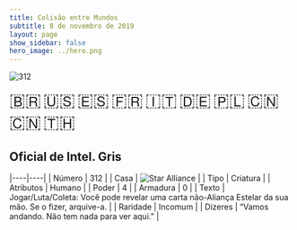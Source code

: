 ```yaml
---
title: Colisão entre Mundos
subtitle: 8 de novembro de 2019
layout: page
show_sidebar: false
hero_image: ../hero.png
---
```


![312](https://mastervault-storage-prod.s3.amazonaws.com/media/card_front/pt/452_312_CX3JGMXCH64V_pt.png)

<span title="Português" style="font-size: 32px;cursor: pointer;" onclick="javascript:document.querySelector('img[alt=\'312\']').src=document.querySelector('img[alt=\'312\']').src.replace(/card_front\/[^/]+/, 'card_front/pt').replace(/_[^/.0-9]+\.png/, '_pt.png')">🇧🇷</span>
<span title="English" style="font-size: 32px;cursor: pointer;" onclick="javascript:document.querySelector('img[alt=\'312\']').src=document.querySelector('img[alt=\'312\']').src.replace(/card_front\/[^/]+/, 'card_front/en').replace(/_[^/.0-9]+\.png/, '_en.png')">🇺🇸</span>
<span title="Español" style="font-size: 32px;cursor: pointer;" onclick="javascript:document.querySelector('img[alt=\'312\']').src=document.querySelector('img[alt=\'312\']').src.replace(/card_front\/[^/]+/, 'card_front/es').replace(/_[^/.0-9]+\.png/, '_es.png')">🇪🇸</span>
<span title="Français" style="font-size: 32px;cursor: pointer;" onclick="javascript:document.querySelector('img[alt=\'312\']').src=document.querySelector('img[alt=\'312\']').src.replace(/card_front\/[^/]+/, 'card_front/fr').replace(/_[^/.0-9]+\.png/, '_fr.png')">🇫🇷</span>
<span title="Italiano" style="font-size: 32px;cursor: pointer;" onclick="javascript:document.querySelector('img[alt=\'312\']').src=document.querySelector('img[alt=\'312\']').src.replace(/card_front\/[^/]+/, 'card_front/it').replace(/_[^/.0-9]+\.png/, '_it.png')">🇮🇹</span>
<span title="Deutsche" style="font-size: 32px;cursor: pointer;" onclick="javascript:document.querySelector('img[alt=\'312\']').src=document.querySelector('img[alt=\'312\']').src.replace(/card_front\/[^/]+/, 'card_front/de').replace(/_[^/.0-9]+\.png/, '_de.png')">🇩🇪</span>
<span title="Polskie" style="font-size: 32px;cursor: pointer;" onclick="javascript:document.querySelector('img[alt=\'312\']').src=document.querySelector('img[alt=\'312\']').src.replace(/card_front\/[^/]+/, 'card_front/pl').replace(/_[^/.0-9]+\.png/, '_pl.png')">🇵🇱</span>
<span title="简体中文" style="font-size: 32px;cursor: pointer;" onclick="javascript:document.querySelector('img[alt=\'312\']').src=document.querySelector('img[alt=\'312\']').src.replace(/card_front\/[^/]+/, 'card_front/zh-hans').replace(/_[^/.0-9]+\.png/, '_zh-hans.png')">🇨🇳</span>
<span title="繁體中文" style="font-size: 32px;cursor: pointer;" onclick="javascript:document.querySelector('img[alt=\'312\']').src=document.querySelector('img[alt=\'312\']').src.replace(/card_front\/[^/]+/, 'card_front/zh-hant').replace(/_[^/.0-9]+\.png/, '_zh-hant.png')">🇨🇳</span>
<span title="ไทย" style="font-size: 32px;cursor: pointer;" onclick="javascript:document.querySelector('img[alt=\'312\']').src=document.querySelector('img[alt=\'312\']').src.replace(/card_front\/[^/]+/, 'card_front/th').replace(/_[^/.0-9]+\.png/, '_th.png')">🇹🇭</span>

## Oficial de Intel. Gris

|----|----|
| Número | 312 |
| Casa | ![Star Alliance](https://archonarcana.com/images/thumb/7/7d/Star_Alliance.png/22px-Star_Alliance.png "Aliança Estelar") |
| Tipo | Criatura |
| Atributos | Humano |
| Poder | 4 |
| Armadura | 0 |
| Texto | Jogar/Luta/Coleta: Você pode revelar uma carta não-Aliança Estelar da sua mão. Se o fizer, arquive-a. |
| Raridade | Incomum |
| Dizeres | “Vamos andando. Não tem nada para ver aqui.” |
